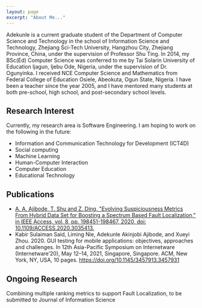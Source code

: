 ```yaml
---
layout: page
excerpt: "About Me..."
---
```


 
Adekunle is a current graduate student of the Department of Computer Science and Technology in the school of Information Science and Technology, Zhejiang Sci-Tech University, Hangzhou City, Zhejiang Province, China, under the supervision of Professor Shu Ting.
In 2014, my BSc(Ed) Computer Science was conferred to me by Tai Solarin University of Education Ijagun, Ijebu Ode, Nigeria, under the supervision of Dr. Ogunyinka.
I received NCE Computer Science and Mathematics from Federal College of Education Osiele, Abeokuta, Ogun State, Nigeria. 
I have been a teacher since the year 2005, and I have mentored many students at both pre-school, high school, and post-secondary school levels. 

## Research Interest
Currently, my research area is Software Engineering. I am hoping to work on the following in the future:
- Information and Communication Technology for Development (ICT4D)
- Social computing
- Machine Learning
- Human-Computer Interaction
- Computer Education
- Educational Technology

## Publications
- [A. A. Ajibode, T. Shu and Z. Ding, "Evolving Suspiciousness Metrics From Hybrid Data Set for Boosting a
Spectrum Based Fault Localization," in IEEE Access, vol. 8, pp. 198451-198467, 2020, doi: 10.1109/ACCESS.2020.3035413.](https://drive.google.com/file/d/1J4Tb-Bp5geYosHp9vILNBaJThIEekReX/view?usp=sharing)
- Kabir Sulaiman Said, Liming Nie, Adekunle Akinjobi Ajibode, and Xueyi Zhou. 2020. GUI testing for mobile applications: objectives, approaches and challenges. In 12th Asia-Pacific Symposium on Internetware (Internetware’20), May 12–14, 2021, Singapore, Singapore. ACM, New York, NY, USA, 10 pages. https://doi.org/10.1145/3457913.3457931

## Ongoing Research
Combining multiple ranking metrics to support Fault Localization,  to be submitted to Journal of Information Science
